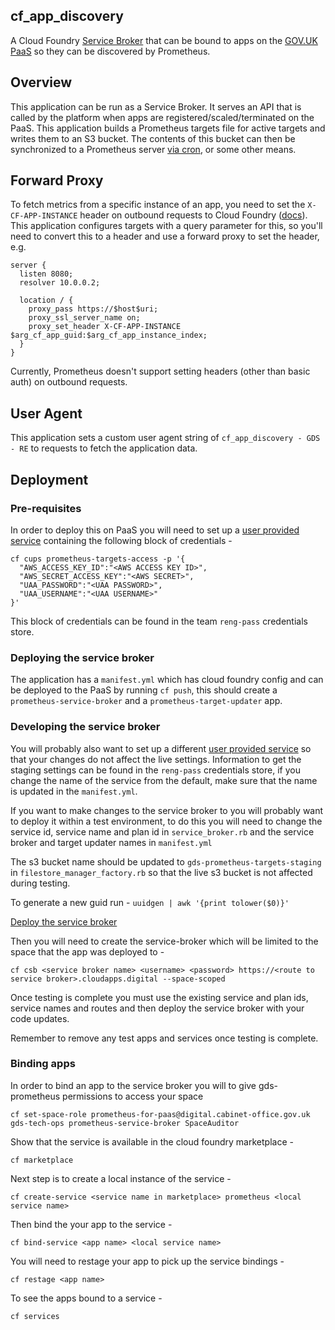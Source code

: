 ## cf_app_discovery

A Cloud Foundry
[Service Broker](https://docs.cloudfoundry.org/services/overview.html)
that can be bound to apps on the
[GOV.UK PaaS](https://docs.cloud.service.gov.uk) so they can be discovered by
Prometheus.

## Overview

This application can be run as a Service Broker. It serves an API that is called
by the platform when apps are registered/scaled/terminated on the PaaS. This
application builds a Prometheus targets file for active targets and writes them
to an S3 bucket. The contents of this bucket can then be synchronized to a
Prometheus server
[via cron](https://github.com/alphagov/prometheus-aws-configuration/blob/master/terraform/modules/prometheus/cloud.conf#L105-L109),
or some other means.

## Forward Proxy

To fetch metrics from a specific instance of an app, you need to set the
`X-CF-APP-INSTANCE` header on outbound requests to Cloud Foundry
([docs](https://docs.cloudfoundry.org/devguide/deploy-apps/routes-domains.html#routing-requests-to-a-specific-app-instance)).
This application configures targets with a query parameter for this, so you'll
need to convert this to a header and use a forward proxy to set the header, e.g.

```
server {
  listen 8080;
  resolver 10.0.0.2;

  location / {
    proxy_pass https://$host$uri;
    proxy_ssl_server_name on;
    proxy_set_header X-CF-APP-INSTANCE $arg_cf_app_guid:$arg_cf_app_instance_index;
  }
}
```

Currently, Prometheus doesn't support setting headers (other than basic auth) on
outbound requests.

## User Agent

This application sets a custom user agent string of
`cf_app_discovery - GDS - RE` to requests to fetch the application data.

## Deployment

### Pre-requisites

In order to deploy this on PaaS you will need to set up a [user provided service][] containing the following block of credentials - 

```shell
cf cups prometheus-targets-access -p '{
  "AWS_ACCESS_KEY_ID":"<AWS ACCESS KEY ID>",
  "AWS_SECRET_ACCESS_KEY":"<AWS SECRET>",
  "UAA_PASSWORD":"<UAA PASSWORD>",
  "UAA_USERNAME":"<UAA USERNAME>"
}'
```

This block of credentials can be found in the team `reng-pass` credentials store.

### Deploying the service broker

The application has a `manifest.yml` which has cloud foundry config and can be deployed to the PaaS by running `cf push`, this should create a `prometheus-service-broker` and a `prometheus-target-updater` app.

### Developing the service broker

You will probably also want to set up a different [user provided service](#pre-requisites) so that your changes do not affect the live settings. Information to get the staging settings can be found in the `reng-pass` credentials store, if you change the name of the service from the default, make sure that the name is updated in the `manifest.yml`.

If you want to make changes to the service broker to you will probably want to deploy it within a test environment, to do this you will need to change the service id, service name and plan id in `service_broker.rb` and the service broker and target updater names in `manifest.yml`

The s3 bucket name should be updated to `gds-prometheus-targets-staging` in `filestore_manager_factory.rb` so that the live s3 bucket is not affected during testing.

To generate a new guid run - `uuidgen | awk '{print tolower($0)}'`

[Deploy the service broker](#deploying-the-service-broker)

Then you will need to create the service-broker which will be limited to the space that the app was deployed to - 

`cf csb <service broker name> <username> <password> https://<route to service broker>.cloudapps.digital --space-scoped`

Once testing is complete you must use the existing service and plan ids, service names and routes and then deploy the service broker with your code updates. 

Remember to remove any test apps and services once testing is complete.

### Binding apps

In order to bind an app to the service broker you will to give gds-prometheus permissions to access your space

`cf set-space-role prometheus-for-paas@digital.cabinet-office.gov.uk gds-tech-ops prometheus-service-broker SpaceAuditor`

Show that the service is available in the cloud foundry marketplace -

`cf marketplace`

Next step is to create a local instance of the service - 

`cf create-service <service name in marketplace> prometheus <local service name>`

Then bind the your app to the service - 

`cf bind-service <app name> <local service name>`

You will need to restage your app to pick up the service bindings -

`cf restage <app name>`

To see the apps bound to a service - 

`cf services`

[user provided service]: https://docs.cloudfoundry.org/devguide/services/user-provided.html#credentials
